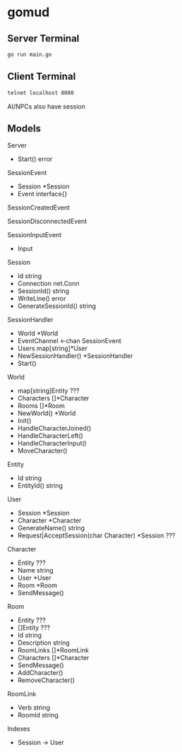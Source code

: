 # gomud

## Server Terminal
```bash
go run main.go
```

## Client Terminal
```bash
telnet localhost 8080
```

AI/NPCs also have session

## Models

Server
- Start() error

SessionEvent
- Session *Session
- Event   interface{}

SessionCreatedEvent

SessionDisconnectedEvent

SessionInputEvent
- Input

Session
- Id          string
- Connection  net.Conn
- SessionId() string
- WriteLine() error
- GenerateSessionId() string

SessionHandler
- World         *World
- EventChannel  <-chan SessionEvent
- Users         map[string]*User
- NewSessionHandler() *SessionHandler
- Start()

World
- map[string]Entity ???
- Characters        []*Character
- Rooms             []*Room
- NewWorld() *World
- Init()
- HandleCharacterJoined()
- HandleCharacterLeft()
- HandleCharacterInput()
- MoveCharacter()

Entity
- Id  string
- EntityId() string

User
- Session   *Session
- Character *Character
- GenerateName() string
- Request|AcceptSession(char Character) *Session ???

Character
- Entity ???
- Name  string
- User  *User
- Room  *Room
- SendMessage()

Room
- Entity      ???
- []Entity    ???
- Id          string
- Description string
- RoomLinks   []*RoomLink
- Characters  []*Character
- SendMessage()
- AddCharacter()
- RemoveCharacter()

RoomLink
- Verb    string
- RoomId  string


Indexes
- Session -> User
